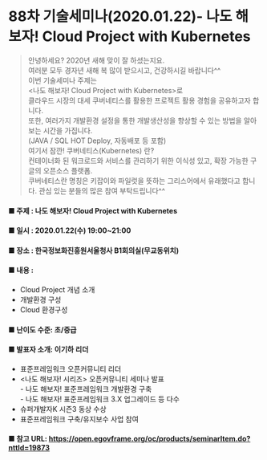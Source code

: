 88차 기술세미나(2020.01.22)- 나도 해보자! Cloud Project with Kubernetes
=
> 안녕하세요? 2020년 새해 맞이 잘 하셨는지요.   
여러분 모두 경자년 새해 복 많이 받으시고, 건강하시길 바랍니다^^   
이번 기술세미나 주제는    
<나도 해보자! Cloud Project with Kubernetes>로    
클라우드 시장의 대세 쿠버네티스를 활용한 프로젝트 활용 경험을 공유하고자 합니다.   
또한, 여러가지 개발환경 설정을 통한 개발생산성을 향상할 수 있는 방법을 알아보는 시간을 가집니다.   
(JAVA / SQL HOT Deploy, 자동배포 등 포함)   
여기서 잠깐! 쿠버네티스(Kubernetes) 란?   
컨테이너화 된 워크로드와 서비스를 관리하기 위한 이식성 있고, 확장 가능한 구글의 오픈소스 플랫폼.    
쿠버네티스란 명칭은 키잡이와 파일럿을 뜻하는 그리스어에서 유래했다고 합니다.
관심 있는 분들의 많은 참여 부탁드립니다^^   
#### ■ 주제 : 나도 해보자! Cloud Project with Kubernetes
#### ■ 일시 : 2020.01.22(수) 19:00~21:00
#### ■ 장소 : 한국정보화진흥원서울청사 B1회의실(무교동위치)
#### ■ 내용 : 
- Cloud Project 개념 소개
- 개발환경 구성
- Cloud 환경구성
#### ■ 난이도 수준: 초/중급
#### ■ 발표자 소개: 이기하 리더
- 표준프레임워크 오픈커뮤니티 리더       
- <나도 해보자! 시리즈>  오픈커뮤니티 세미나  발표
<br/>- 나도 해보자! 표준프레임워크 개발환경 구축
<br/>- 나도 해보자! 표준프레임워크 3.X 업그레이드 등 다수 
- 슈퍼개발자K 시즌3 동상 수상
- 표준프레임워크 구축/유지보수 사업 참여

#### ■ 참고 URL: https://open.egovframe.org/oc/products/seminarItem.do?nttId=19873
